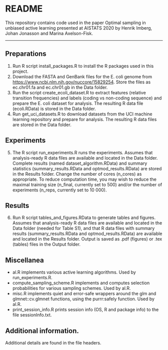 # README

This repository contains code used in the paper
Optimal sampling in unbiased active learning
presented at AISTATS 2020
by Henrik Imberg, Johan Jonasson and Marina Axelson-Fisk.

---

## Preparations

1. Run R script install_packages.R to install the R packages used in this project.
2. Download the FASTA and GenBank files for the E. coli genome from https://www.ncbi.nlm.nih.gov/nuccore/15829254. Store the files as ec.chr01.fa and ec.chr01.gb in the Data folder.
3. Run the script create_ecoli_dataset.R to extract features (relative transition frequencies) and labels (coding vs non-coding sequence) and prepare the E. coli dataset for analysis. The resulting R data file (ecoli.RData) is stored in the Data folder.
4. Run get_uci_datasets.R to download datasets from the UCI machine learning repository and prepare for analysis. The resulting R data files are stored in the Data folder.

## Experiments

5. The R script run_experiments.R runs the experiments. Assumes that analysis-ready R data files are available and located in the Data folder. Complete results (named dataset_algorithm.RData) and summary statistics (summary_results.RData and optmod_results.RData) are stored in the Results folder. Change the number of cores (n_cores) as appropriate. To reduce computation time, you may wish to reduce the maximal training size (n_final, currently set to 500) and/or the number of experiments (n_reps, currently set to 10 000).

## Results

6. Run R script tables_and_figures.RData to generate tables and figures. Assumes that analysis-ready R data files are available and located in the Data folder (needed for Table S1), and that R data files with summary results (summary_results.RData and optmod_results.RData) are available and located in the Results folder. Output is saved as .pdf (figures) or .tex (tables) files in the Output folder.

## Miscellanea

- al.R implements various active learning algorithms. Used by run_experiments.R.
- compute_sampling_scheme.R implements and computes selection probabilities for various sampling schemes. Used by al.R.
- misc.R implements quiet and error-safe wrappers around the glm and glmnet::cv.glmnet functions, using the purrr:safely function. Used by al.R.
- print_session_info.R prints session info (OS, R and package info) to the file sessionInfo.txt.

## Additional information.

Additional details are found in the file headers.
